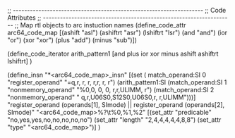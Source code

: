 ;; -------------------------------------------------------------------
;; Code Attributes
;; -------------------------------------------------------------------
;; Map rtl objects to arc instuction names
(define_code_attr arc64_code_map [(ashift   "asl")
                                  (ashiftrt "asr")
                                  (lshiftrt "lsr")
                                  (and      "and")
                                  (ior      "or")
                                  (xor      "xor")
                                  (plus     "add")
                                  (minus    "sub")])

(define_code_iterator arith_pattern1 [and plus ior xor minus ashift ashiftrt lshiftrt] )

(define_insn "*<arc64_code_map>_insn"
    [(set (                   match_operand:SI 0 "register_operand"  "=q,r,    r,    r,    r,r,    r,    r")
          (arith_pattern1:SI (match_operand:SI 1 "nonmemory_operand" "%0,0,    0,    0,    r,r,ULIMM,    r")
                             (match_operand:SI 2 "nonmemory_operand" " q,r,U06S0,S12S0,U06S0,r,    r,ULIMM")))]
    "register_operand (operands[1], SImode) || register_operand (operands[2], SImode)"
    "<arc64_code_map>%?\\t%0,%1,%2"
    [(set_attr "predicable" "no,yes,yes,no,no,no,no,no")
     (set_attr "length"     "2,4,4,4,4,4,8,8")
     (set_attr "type"       "<arc64_code_map>")]
)
